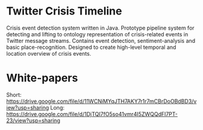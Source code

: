 # Twitter Crisis Timeline
Crisis event detection system written in Java. Prototype pipeline system for detecting and lifting to ontology representation of crisis-related events in Twitter message streams. Contains event detection, sentiment-analysis and basic place-recognition. Designed to create high-level temporal and location overview of crisis events.

# White-papers
Short: https://drive.google.com/file/d/11WCNiMYqJTH7AKY7r1r7mCBrDoOBdBD3/view?usp=sharing
Long: https://drive.google.com/file/d/1DjTQI7fO5so41vmr4I5ZWQQdFl7PT-23/view?usp=sharing
